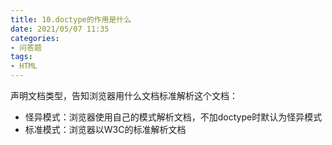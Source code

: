 ```yaml
---
title: 10.doctype的作用是什么
date: 2021/05/07 11:35
categories: 
- 问答题
tags: 
- HTML
---
```


声明文档类型，告知浏览器用什么文档标准解析这个文档：
- 怪异模式：浏览器使用自己的模式解析文档，不加doctype时默认为怪异模式
- 标准模式：浏览器以W3C的标准解析文档